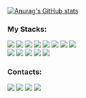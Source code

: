  [![Anurag's GitHub stats](https://github-readme-stats.vercel.app/api?username=DiegoCardosoDev&show_icons=true&theme=radical)](https://github.com/anuraghazra/github-readme-stats)

### My Stacks:
<div>
 <img src="https://img.shields.io/badge/Java-ED8B00?style=for-the-badge&logo=java&logoColor=black" />
  <img src="https://img.shields.io/badge/Kotlin-0095D5?&style=for-the-badge&logo=kotlin&logoColor=white" />
   <img src="https://img.shields.io/badge/Spring-6DB33F?style=for-the-badge&logo=spring&logoColor=white" />
 <img src="https://img.shields.io/badge/JUnit-25A162?style=for-the-badge&logo=junit5&logoColor=white" />
   <img src="https://img.shields.io/badge/Swagger-85EA2D?style=for-the-badge&logo=swagger&logoColor=black" />
   <img src="https://img.shields.io/badge/PostgreSQL-336791?style=for-the-badge&logo=postgresql&logoColor=white" />
    <img src="https://img.shields.io/badge/MySQL-00000F?style=for-the-badge&logo=mysql&logoColor=blue" />
 <img src="https://img.shields.io/badge/Docker-2496ED?style=for-the-badge&logo=docker&logoColor=white" />

</div>
  
<div>
   <img src="https://img.shields.io/badge/Angular-DD0031?style=for-the-badge&logo=angular&logoColor=white" />
   <img src="https://img.shields.io/badge/HTML5-E34F26?style=for-the-badge&logo=html5&logoColor=white" />
   <img src="https://img.shields.io/badge/CSS3-1572B6?style=for-the-badge&logo=css3&logoColor=whit" />
   <img src="https://img.shields.io/badge/IntelliJIDEA-000000.svg?style=for-the-badge&logo=intellij-idea&logoColor=white" />
 <img src="https://img.shields.io/badge/Postman-FF6C37?style=for-the-badge&logo=postman&logoColor=white" />

</div>   
 
### Contacts:
  
  <div>
       <a href=https://www.linkedin.com/in/diegocardosonogueira/" target="_blank"><img src="https://img.shields.io/badge/-LinkedIn-%230077B5?style=for-the-badge&logo=linkedin&logoColor=white" target="_blank"></a> 
        <a href = "mailto:diegocardososacramento@gmail.com"><img src="https://img.shields.io/badge/Gmail-D14836?style=for-the-badge&logo=gmail&logoColor=white" target="_blank"></a>
         <a href=https://api.whatsapp.com/send/?phone=5511984472714&text&app_absent=0" target="_blank"><img src="https://img.shields.io/badge/WhatsApp-25D366?style=for-the-badge&logo=whatsapp&logoColor=white" target="_blank"></a> 

   <a href="mailto:diego.nogeuiracardoso@outlook.com">
    <img src="https://img.shields.io/badge/Outlook-0078D4?style=for-the-badge&logo=microsoft-outlook&logoColor=white" target="_blank">
</a>

  </div>

                                                                                                                                 

 

